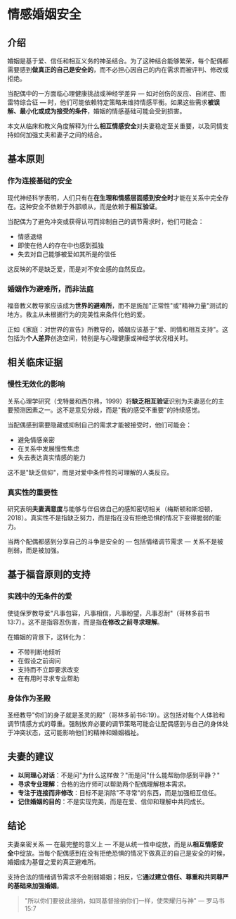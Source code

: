 # 情感婚姻安全

## 介绍

婚姻是基于爱、信任和相互义务的神圣结合。为了这种结合能够繁荣，每个配偶都需要感到**做真正的自己是安全的**，而不必担心因自己的内在需求而被评判、修改或拒绝。

当配偶中的一方面临心理健康挑战或神经学差异 — 如对创伤的反应、自闭症、图雷特综合征 — 时，他们可能依赖特定策略来维持情感平衡。如果这些需求**被误解、最小化或成为接受的条件**，婚姻的情感基础可能会受到损害。

本文从临床和教义角度解释为什么**相互情感安全**对夫妻稳定至关重要，以及同情支持如何加强丈夫和妻子之间的结合。

## 基本原则

### 作为连接基础的安全

现代神经科学表明，人们只有在**在生理和情感层面感到安全时**才能在关系中完全存在。这种安全不依赖于外部顺从，而是依赖于**相互验证**。

当配偶为了避免冲突或获得认可而抑制自己的调节需求时，他们可能会：
- 情感退缩
- 即使在他人的存在中也感到孤独
- 失去对自己能够被爱如其所是的信任

这反映的不是缺乏爱，而是对不安全感的自然反应。

### 婚姻作为避难所，而非法庭

福音教义教导家应该成为**世界的避难所**，而不是施加"正常性"或"精神力量"测试的地方。救主从未根据行为的完美性来条件化他的爱。

正如《家庭：对世界的宣告》所教导的，婚姻应该基于"爱、同情和相互支持"。这包括为**个人差异**创造空间，特别是与心理健康或神经学状况相关时。

## 相关临床证据

### 慢性无效化的影响

关系心理学研究（戈特曼和西尔弗，1999）将**缺乏相互验证**识别为夫妻恶化的主要预测因素之一。这不是意见分歧，而是"我的感受不重要"的持续感觉。

当配偶感到需要隐藏或抑制自己的需求才能被接受时，他们可能会：
- 避免情感亲密
- 在关系中发展慢性焦虑
- 失去表达真实情感的能力

这不是"缺乏信仰"，而是对爱中条件性的可理解的人类反应。

### 真实性的重要性

研究表明**夫妻满意度**与能够与伴侣做自己的感知密切相关（梅斯顿和斯坦顿，2018）。真实性不是指缺乏努力，而是指在没有拒绝恐惧的情况下变得脆弱的能力。

当两个配偶都感到分享自己的斗争是安全的 — 包括情绪调节需求 — 关系不是被削弱，而是被加强。

## 基于福音原则的支持

### 实践中的无条件的爱

使徒保罗教导爱"凡事包容，凡事相信，凡事盼望，凡事忍耐"（哥林多前书13:7）。这不是指容忍伤害，而是指**在修改之前寻求理解**。

在婚姻的背景下，这转化为：
- 不带判断地倾听
- 在假设之前询问
- 支持而不立即要求改变
- 在有用时寻求专业帮助

### 身体作为圣殿

圣经教导"你们的身子就是圣灵的殿"（哥林多前书6:19）。这包括对每个人体验和调节情感方式的尊重。强制放弃必要的调节策略可能会让配偶感到与自己的身体处于冲突状态，这可能影响他们的精神和婚姻福祉。

## 夫妻的建议

- **以同理心对话**：不是问"为什么这样做？"而是问"什么能帮助你感到平静？"
- **寻求专业理解**：合格的治疗师可以帮助两个配偶理解根本需求。
- **专注于连接而非修改**：目标不是消除"不寻常"的东西，而是加强相互信任。
- **记住婚姻的目的**：不是实现完美，而是在爱、信仰和理解中共同成长。

## 结论

夫妻亲密关系 — 在最完整的意义上 — 不是从统一性中绽放，而是从**相互情感安全**中绽放。当每个配偶感到在没有拒绝恐惧的情况下做真正的自己是安全的时候，婚姻成为基督之爱的真正避难所。

支持合法的情绪调节需求不会削弱婚姻；相反，它**通过建立信任、尊重和共同尊严的基础来加强婚姻**。

> "所以你们要彼此接纳，如同基督接纳你们一样，使荣耀归与神"
> — 罗马书15:7
